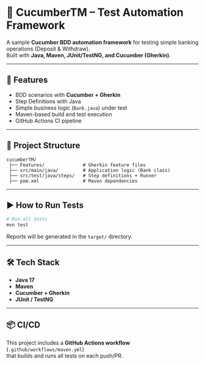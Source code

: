 # 🥒 CucumberTM – Test Automation Framework

A sample **Cucumber BDD automation framework** for testing simple banking operations (Deposit & Withdraw).  
Built with **Java, Maven, JUnit/TestNG, and Cucumber (Gherkin)**.  

---

## 🚀 Features
- BDD scenarios with **Cucumber + Gherkin**
- Step Definitions with Java
- Simple business logic (`Bank.java`) under test
- Maven-based build and test execution
- GitHub Actions CI pipeline

---

## 📂 Project Structure
```
cucumberTM/
 ├── Features/              # Gherkin feature files
 ├── src/main/java/         # Application logic (Bank class)
 ├── src/test/java/steps/   # Step definitions + Runner
 ├── pom.xml                # Maven dependencies
```

---

## ▶️ How to Run Tests
```bash
# Run all tests
mvn test
```

Reports will be generated in the `target/` directory.

---

## 🛠️ Tech Stack
- **Java 17**
- **Maven**
- **Cucumber + Gherkin**
- **JUnit / TestNG**

---

## 📦 CI/CD
This project includes a **GitHub Actions workflow** (`.github/workflows/maven.yml`)  
that builds and runs all tests on each push/PR.
